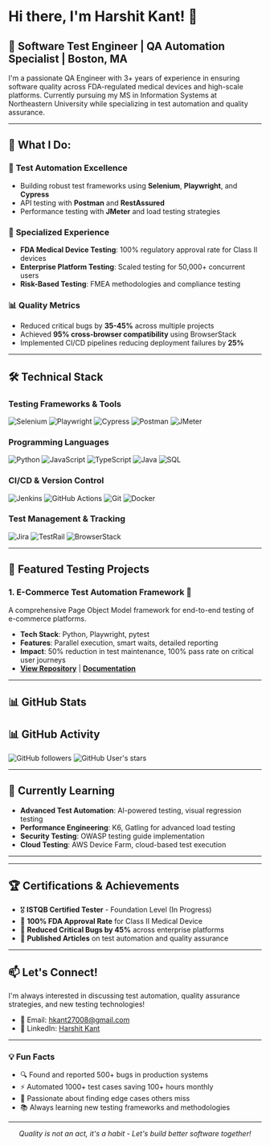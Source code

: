 # Hi there, I'm Harshit Kant! 👋

## 🧪 Software Test Engineer | QA Automation Specialist | Boston, MA

I'm a passionate QA Engineer with 3+ years of experience in ensuring software quality across FDA-regulated medical devices and high-scale platforms. Currently pursuing my MS in Information Systems at Northeastern University while specializing in test automation and quality assurance.

---

## 🎯 What I Do:

### 🔬 **Test Automation Excellence**
- Building robust test frameworks using **Selenium**, **Playwright**, and **Cypress**
- API testing with **Postman** and **RestAssured**
- Performance testing with **JMeter** and load testing strategies

### 🏥 **Specialized Experience**
- **FDA Medical Device Testing**: 100% regulatory approval rate for Class II devices
- **Enterprise Platform Testing**: Scaled testing for 50,000+ concurrent users
- **Risk-Based Testing**: FMEA methodologies and compliance testing

### 📊 **Quality Metrics**
- Reduced critical bugs by **35-45%** across multiple projects
- Achieved **95% cross-browser compatibility** using BrowserStack
- Implemented CI/CD pipelines reducing deployment failures by **25%**

---

## 🛠️ Technical Stack

### **Testing Frameworks & Tools**
![Selenium](https://img.shields.io/badge/-Selenium-333333?style=flat&logo=selenium)
![Playwright](https://img.shields.io/badge/-Playwright-333333?style=flat&logo=playwright)
![Cypress](https://img.shields.io/badge/-Cypress-333333?style=flat&logo=cypress)
![Postman](https://img.shields.io/badge/-Postman-333333?style=flat&logo=postman)
![JMeter](https://img.shields.io/badge/-JMeter-333333?style=flat&logo=apache)

### **Programming Languages**
![Python](https://img.shields.io/badge/-Python-333333?style=flat&logo=python)
![JavaScript](https://img.shields.io/badge/-JavaScript-333333?style=flat&logo=javascript)
![TypeScript](https://img.shields.io/badge/-TypeScript-333333?style=flat&logo=typescript)
![Java](https://img.shields.io/badge/-Java-333333?style=flat&logo=java)
![SQL](https://img.shields.io/badge/-SQL-333333?style=flat&logo=postgresql)

### **CI/CD & Version Control**
![Jenkins](https://img.shields.io/badge/-Jenkins-333333?style=flat&logo=jenkins)
![GitHub Actions](https://img.shields.io/badge/-GitHub%20Actions-333333?style=flat&logo=github-actions)
![Git](https://img.shields.io/badge/-Git-333333?style=flat&logo=git)
![Docker](https://img.shields.io/badge/-Docker-333333?style=flat&logo=docker)

### **Test Management & Tracking**
![Jira](https://img.shields.io/badge/-Jira-333333?style=flat&logo=jira)
![TestRail](https://img.shields.io/badge/-TestRail-333333?style=flat)
![BrowserStack](https://img.shields.io/badge/-BrowserStack-333333?style=flat)

---

## 🚀 Featured Testing Projects

### 1. **E-Commerce Test Automation Framework** 🛒
A comprehensive Page Object Model framework for end-to-end testing of e-commerce platforms.
- **Tech Stack**: Python, Playwright, pytest
- **Features**: Parallel execution, smart waits, detailed reporting
- **Impact**: 50% reduction in test maintenance, 100% pass rate on critical user journeys
- [**View Repository**]([https://github.com/hkant27008/ecommerce-test-framework](https://github.com/hkant27008/amazon-test-intelligence)) | [**Documentation**](link-to-docs)

---

## 📊 GitHub Stats

## 📊 GitHub Activity

![GitHub followers](https://img.shields.io/github/followers/hkant27008?style=social)
![GitHub User's stars](https://img.shields.io/github/stars/hkant27008?style=social)

---

## 🌱 Currently Learning

- **Advanced Test Automation**: AI-powered testing, visual regression testing
- **Performance Engineering**: K6, Gatling for advanced load testing
- **Security Testing**: OWASP testing guide implementation
- **Cloud Testing**: AWS Device Farm, cloud-based test execution

---

---

## 🏆 Certifications & Achievements

- 🎖️ **ISTQB Certified Tester** - Foundation Level (In Progress)
- 🏅 **100% FDA Approval Rate** for Class II Medical Device
- 🥇 **Reduced Critical Bugs by 45%** across enterprise platforms
- 📜 **Published Articles** on test automation and quality assurance

---

## 📫 Let's Connect!

I'm always interested in discussing test automation, quality assurance strategies, and new testing technologies!

- 📧 Email: [hkant27008@gmail.com](mailto:hkant27008@gmail.com)
- 💼 LinkedIn: [Harshit Kant](https://www.linkedin.com/in/harshit-kant-hk)

---

### 💡 Fun Facts

- 🔍 Found and reported 500+ bugs in production systems
- ⚡ Automated 1000+ test cases saving 100+ hours monthly
- 🎯 Passionate about finding edge cases others miss
- 📚 Always learning new testing frameworks and methodologies

---

<p align="center">
  <i>Quality is not an act, it's a habit - Let's build better software together!</i>
</p>

